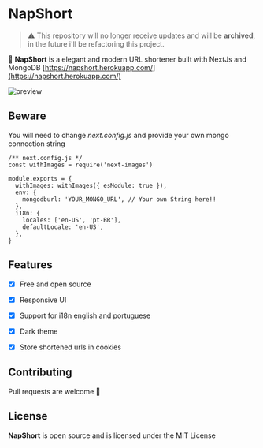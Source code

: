 # NapShort

> ⚠️ This repository will no longer receive updates and will be **archived**, in the future i'll be refactoring this project.

🚀 **NapShort** is a elegant and modern URL shortener built with NextJs and MongoDB
[https://napshort.herokuapp.com/](https://napshort.herokuapp.com/)

![preview](https://user-images.githubusercontent.com/107975184/194691574-98eac24d-67b3-49b4-862d-89e6e9ce3ee5.png)

## Beware

You will need to change _next.config.js_ and provide your own mongo connection string

```
/** next.config.js */
const withImages = require('next-images')

module.exports = {
  withImages: withImages({ esModule: true }),
  env: {
    mongodburl: 'YOUR_MONGO_URL', // Your own String here!!
  },
  i18n: {
    locales: ['en-US', 'pt-BR'],
    defaultLocale: 'en-US',
  },
}
```

## Features

- [x] Free and open source

- [x] Responsive UI

- [x] Support for i18n english and portuguese

- [x] Dark theme

- [x] Store shortened urls in cookies

## Contributing

Pull requests are welcome 🤠

## License

**NapShort** is open source and is licensed under the MIT License
